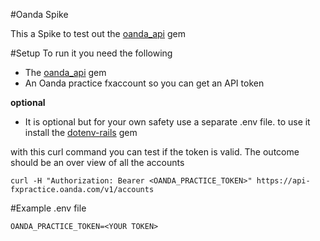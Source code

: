 #Oanda Spike

This a Spike to test out the [oanda_api](https://rubygems.org/gems/oanda_api/versions/0.9.0) gem

#Setup
To run it you need the following
- The [oanda_api](https://rubygems.org/gems/oanda_api/versions/0.9.0) gem
- An Oanda practice fxaccount so you can get an API token

**optional**
- It is optional but for your own safety use a separate .env file. to use it install the
  [dotenv-rails](https://github.com/bkeepers/dotenv) gem

with this curl command you can test if the token is valid.
The outcome should be an over view of all the accounts
```
curl -H "Authorization: Bearer <OANDA_PRACTICE_TOKEN>" https://api-fxpractice.oanda.com/v1/accounts
```

#Example .env file

```
OANDA_PRACTICE_TOKEN=<YOUR TOKEN>
```
